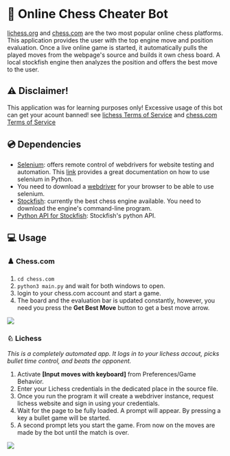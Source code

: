 # 🤖 Online Chess Cheater Bot
[lichess.org](https://lichess.org/) and [chess.com](https://chess.com) are the two most popular online chess platforms. This application provides the user with the top engine move and position evaluation. Once a live online game is started, it automatically pulls the played moves from the webpage's source and builds it own chess board. A local stockfish engine then analyzes the position and offers the best move to the user.

## ⚠️ Disclaimer!
This application was for learning purposes only! Excessive usage of this bot can get your acount banned! see [lichess Terms of Service](https://lichess.org/terms-of-service) and [chess.com Terms of Service](https://www.chess.com/legal/user-agreement)

## 💿 Dependencies
- [Selenium](https://www.selenium.dev/): offers remote control of webdrivers for website testing and automation. This [link](https://selenium-python.readthedocs.io/) provides a great documentation on how to use selenium in Python.
- You need to download a [webdriver](https://selenium-python.readthedocs.io/installation.html#drivers) for your browser to be able to use selenium.
- [Stockfish](https://stockfishchess.org/): currently the best chess engine available. You need to download the engine's command-line program.
- [Python API for Stockfish](https://pypi.org/project/stockfish/): Stockfish's python API.

## 💻 Usage
### ♟️ Chess.com
1. `cd chess.com`
2. `python3 main.py` and wait for both windows to open.
3. login to your chess.com account and start a game.
4. The board and the evaluation bar is updated constantly, however, you need you press the **Get Best Move** button to get a best move arrow.

![](chess.com/Animation.gif)

### ♘ Lichess
*This is a completely automated app. It logs in to your lichess accout, picks bullet time control, and beats the opponent.*
1. Activate **[Input moves with keyboard]** from Preferences/Game Behavior.
2. Enter your Lichess credentials in the dedicated place in the source file. 
3. Once you run the program it will create a webdriver instance, request lichess website and sign in using your credentials. 
4. Wait for the page to be fully loaded. A prompt will appear. By pressing a key a bullet game will be started. 
5. A second prompt lets you start the game. From now on the moves are made by the bot until the match is over.

![](lichess/Animation.gif)
